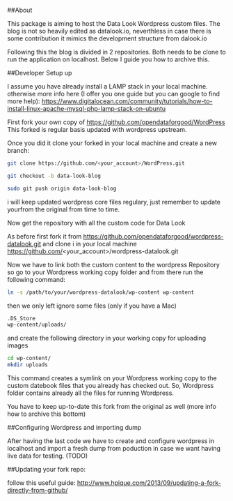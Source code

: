 ##About

This package is aiming to host the Data Look Wordpress custom files.
The blog is not so heavily edited as datalook.io, neverthless in case there is some contribution it mimics the development structure from dalook.io

Following this the blog is divided in 2 repositories. Both needs to be clone to run the application on localhost. Below I guide you how to archive this.

##Developer Setup up

I assume you have already install a LAMP stack in your local machine. otherwise more info here (I offer you one guide but you can google to find more help): https://www.digitalocean.com/community/tutorials/how-to-install-linux-apache-mysql-php-lamp-stack-on-ubuntu 

First fork your own copy of https://github.com/opendataforgood/WordPress This forked is regular basis updated with wordpress upstream.

Once you did it clone your forked in your local machine and create a new branch:

```sh
git clone https://github.com/<your_account>/WordPress.git

git checkout -b data-look-blog

sudo git push origin data-look-blog
```

i will keep updated wordpress core files regulary, just remember to update yourfrom the original from time to time. 

Now get the repository with all the custom code for Data Look 

As before first fork it from https://github.com/opendataforgood/wordpress-datalook.git and clone i in your local machine https://github.com/<your_account>/wordpress-datalook.git

Now we have to link both the custom content to the wordpress Repository so
go to your Wordpress working copy folder and from there run the following 
command: 

```sh
ln -s /path/to/your/wordpress-datalook/wp-content wp-content
```

then we only left ignore some files (only if you have a Mac) 

```sh
.DS_Store
wp-content/uploads/
```

and create the following directory in your working copy for uploading images

```sh
cd wp-content/
mkdir uploads 
```

This command creates a symlink on your Wordpress working copy to the custom datebook files that you already has checked out. So, Wordpress folder contains already all the files for running Wordpress.

You have to keep up-to-date this fork from the original as well (more info how to archive this bottom)

##Configuring Wordpress and importing dump

After having the last code we have to create and configure wordpress in localhost and import a fresh dump from poduction in case we want having live data for testing. (TODO)

##Updating your fork repo:

follow this useful guide: http://www.hpique.com/2013/09/updating-a-fork-directly-from-github/



